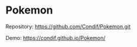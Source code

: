 # Pokemon


Repository: https://github.com/Condif/Pokemon.git

Demo: https://condif.github.io/Pokemon/
